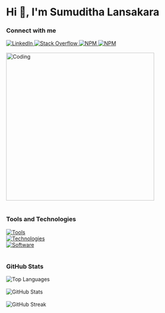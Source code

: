 <div align="left">
  <h1>Hi 👋, I'm Sumuditha Lansakara</h1>
</div>

<div align="left">
  <h3>Connect with me </h3>
  <a href="https://www.linkedin.com/in/sumuditha-lansakara/" target="_blank">
    <img src="https://skillicons.dev/icons?i=linkedin&theme=dark" alt="LinkedIn" />
  </a>
  <a href="https://stackoverflow.com/users/21833157/sumuditha-lansakara" target="_blank">
    <img src="https://skillicons.dev/icons?i=stackoverflow&theme=dark" alt="Stack Overflow" />
  </a>
  <a href="https://www.npmjs.com/~laxnz" target="_blank">
    <img src="https://skillicons.dev/icons?i=npm&theme=dark" alt="NPM" />
  </a>
  <a href="https://www.instagram.com/lanzbutcoding/" target="_blank">
    <img src="https://skillicons.dev/icons?i=instagram&theme=dark" alt="NPM" />
  </a>

</div>

<br>

<div align="left">
  <img alt="Coding" width="400" src="https://media.tenor.com/w0v-KYiUNXoAAAAd/family-guy-peter-griffin.gif" />
</div>

<br>

<div align="left">
  <h3>Tools and Technologies</h3>
  <div>
    <a href="https://skillicons.dev">
      <img src="https://skillicons.dev/icons?i=aws,git,github,postman,npm,vscode&theme=dark" alt="Tools" />
    </a>
  </div>
  <div>
    <a href="https://skillicons.dev">
      <img src="https://skillicons.dev/icons?i=html,css,js,bootstrap,tailwind,react,nodejs,mongodb,firebase,flutter,laravel,sqlite,postgres&theme=dark" alt="Technologies" />
    </a>
  </div>
  <div>
    <a href="https://skillicons.dev">
      <img src="https://skillicons.dev/icons?i=discord,figma&theme=dark" alt="Software" />
    </a>
  </div>
</div>

<br>

<div align="left">
  <h3>GitHub Stats</h3>
  <img src="https://github-readme-stats.vercel.app/api/top-langs?username=laxnz&show_icons=true&theme=dark&locale=en&layout=compact" alt="Top Languages" />
</div>

<br>

<div align="left">
  <img src="https://github-readme-stats.vercel.app/api?username=laxnz&show_icons=true&theme=dark&cache_seconds=1800&locale=en" alt="GitHub Stats" />
</div>

<br>

<div align="left">
  <img src="https://github-readme-streak-stats.herokuapp.com/?user=laxnz&theme=dark" alt="GitHub Streak" />
</div>
